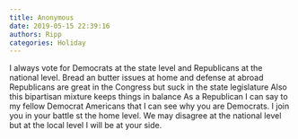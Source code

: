 ```yaml
---
title: Anonymous
date: 2019-05-15 22:39:16
authors: Ripp
categories: Holiday
---
```


 I always vote for Democrats at the state level and Republicans at the national level.
Bread an butter issues at home and defense at abroad 
Republicans  are great in the Congress but suck in the state legislature
Also this bipartisan mixture keeps things in balance
As a Republican I can say to my fellow Democrat Americans that I can see why you are Democrats.   I join you in your battle st the home level.   We may disagree at the national level but at the local level I will be at your side.